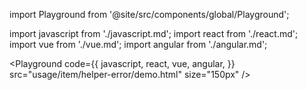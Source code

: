 import Playground from '@site/src/components/global/Playground';

import javascript from './javascript.md';
import react from './react.md';
import vue from './vue.md';
import angular from './angular.md';


<Playground
  code={{
  javascript,
    react,
    vue,
    angular,
  }}
  src="usage/item/helper-error/demo.html"
  size="150px"
/>


